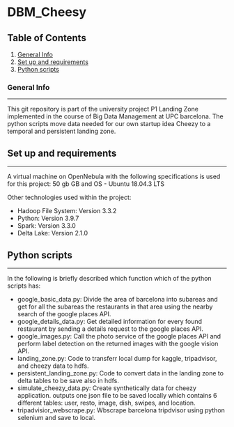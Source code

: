 # DBM_Cheesy

## Table of Contents
1. [General Info](#general-info)
2. [Set up and requirements](#technologies)
3. [Python scripts](#installation)

### General Info
***
This git repository is part of the university project P1 Landing Zone implemented in the course of Big Data Management at UPC barcelona. The python scripts move data needed for our own startup idea Cheezy to a temporal and persistent landing zone.

## Set up and requirements
***
A virtual machine on OpenNebula with the following specifications is used for this project: 
50 gb GB and OS - Ubuntu 18.04.3 LTS

Other technologies used within the project:
* Hadoop File System: Version 3.3.2 
* Python: Version 3.9.7
* Spark: Version 3.3.0
* Delta Lake: Version 2.1.0 

## Python scripts
***
In the following is briefly described which function which of the python scripts has:

* google_basic_data.py: Divide the area of barcelona into subareas and get for all the subareas the restaurants in that area using the nearby search of the google places API.
* google_details_data.py: Get detailed information for every found restaurant by sending a details request to the google places API.
* google_images.py: Call the photo service of the google places API and perform label detection on the returned images with the google vision API.
* landing_zone.py: Code to transferr local dump for kaggle, tripadvisor, and cheezy data to hdfs.
* persistent_landing_zone.py: Code to convert data in the landing zone to delta tables to be save also in hdfs.
* simulate_cheezy_data.py: Create synthetically data for cheezy application. outputs one json file to be saved locally which contains 6 different tables: user, resto, image, dish, swipes, and location.
* tripadvisior_webscrape.py: Wbscrape barcelona tripdvisor using python selenium and save to local.
